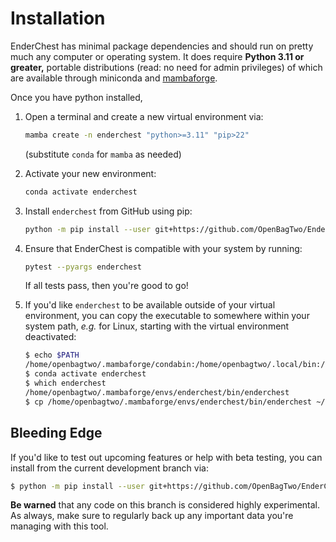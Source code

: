 # Installation

EnderChest has minimal package dependencies and should run on pretty much
any computer or operating system. It does require **Python 3.11 or greater,**
portable distributions (read: no need for admin privileges)  of which are
available through miniconda and
[mambaforge](https://github.com/conda-forge/miniforge#mambaforge).

Once you have python installed,

1. Open a terminal and create a new virtual environment via:
   ```bash
   mamba create -n enderchest "python>=3.11" "pip>22"
   ```
   (substitute `conda` for `mamba` as needed)

1. Activate your new environment:
    ```bash
    conda activate enderchest
    ```

1. Install `enderchest` from GitHub using pip:
    ```bash
    python -m pip install --user git+https://github.com/OpenBagTwo/EnderChest.git@release#egg=enderchest[test]
    ```

1. Ensure that EnderChest is compatible with your system by running:
    ```bash
    pytest --pyargs enderchest
    ```

    If all tests pass, then you're good to go!

1. If you'd like `enderchest` to be available outside of your virtual environment,
   you can copy the executable to somewhere within your system path, _e.g._ for
   Linux, starting with the virtual environment deactivated:
   ```bash
   $ echo $PATH
   /home/openbagtwo/.mambaforge/condabin:/home/openbagtwo/.local/bin:/usr/local/bin:/usr/bin:/bin:/usr/local/sbin
   $ conda activate enderchest
   $ which enderchest
   /home/openbagtwo/.mambaforge/envs/enderchest/bin/enderchest
   $ cp /home/openbagtwo/.mambaforge/envs/enderchest/bin/enderchest ~/.local/bin/
   ```

## Bleeding Edge

If you'd like to test out upcoming features or help with beta testing, you
can install from the current development branch via:

```bash
$ python -m pip install --user git+https://github.com/OpenBagTwo/EnderChest.git@dev#egg=enderchest[test]
```

**Be warned** that any code on this branch is considered highly experimental.
As always, make sure to regularly back up any important data you're managing
with this tool.
